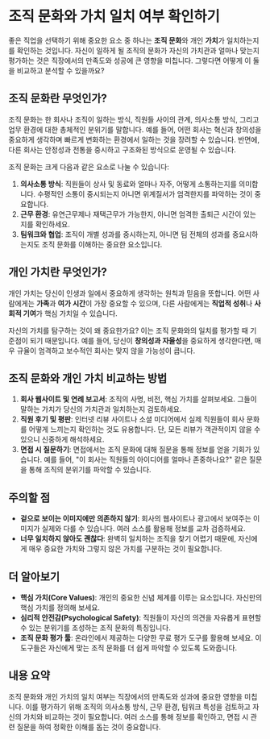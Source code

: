 # 조직 문화와 가치 일치 여부 확인하기

좋은 직업을 선택하기 위해 중요한 요소 중 하나는 **조직 문화**와 개인 **가치**가 일치하는지를 확인하는 것입니다. 자신이 일하게 될 조직의 문화가 자신의 가치관과 얼마나 맞는지 평가하는 것은 직장에서의 만족도와 성공에 큰 영향을 미칩니다. 그렇다면 어떻게 이 둘을 비교하고 분석할 수 있을까요?

## 조직 문화란 무엇인가?

조직 문화는 한 회사나 조직이 일하는 방식, 직원들 사이의 관계, 의사소통 방식, 그리고 업무 환경에 대한 총체적인 분위기를 말합니다. 예를 들어, 어떤 회사는 혁신과 창의성을 중요하게 생각하며 빠르게 변화하는 환경에서 일하는 것을 장려할 수 있습니다. 반면에, 다른 회사는 안정성과 전통을 중시하고 구조화된 방식으로 운영될 수 있습니다.

조직 문화는 크게 다음과 같은 요소로 나눌 수 있습니다:

1. **의사소통 방식**: 직원들이 상사 및 동료와 얼마나 자주, 어떻게 소통하는지를 의미합니다. 수평적인 소통이 중시되는지 아니면 위계질서가 엄격한지를 파악하는 것이 중요합니다.
2. **근무 환경**: 유연근무제나 재택근무가 가능한지, 아니면 엄격한 출퇴근 시간이 있는지를 확인하세요.
3. **팀워크와 협업**: 조직이 개별 성과를 중시하는지, 아니면 팀 전체의 성과를 중요시하는지도 조직 문화를 이해하는 중요한 요소입니다.

## 개인 가치란 무엇인가?

개인 가치는 당신이 인생과 일에서 중요하게 생각하는 원칙과 믿음을 뜻합니다. 어떤 사람에게는 **가족**과 **여가 시간**이 가장 중요할 수 있으며, 다른 사람에게는 **직업적 성취**나 **사회적 기여**가 핵심 가치일 수 있습니다.

자신의 가치를 탐구하는 것이 왜 중요한가요? 이는 조직 문화와의 일치를 평가할 때 기준점이 되기 때문입니다. 예를 들어, 당신이 **창의성과 자율성**을 중요하게 생각한다면, 매우 규율이 엄격하고 보수적인 회사는 맞지 않을 가능성이 큽니다.

## 조직 문화와 개인 가치 비교하는 방법

1. **회사 웹사이트 및 연례 보고서**: 조직의 사명, 비전, 핵심 가치를 살펴보세요. 그들이 말하는 가치가 당신의 가치관과 일치하는지 검토하세요.
2. **직원 후기 및 평판**: 인터넷 리뷰 사이트나 소셜 미디어에서 실제 직원들이 회사 문화를 어떻게 느끼는지 확인하는 것도 유용합니다. 단, 모든 리뷰가 객관적이지 않을 수 있으니 신중하게 해석하세요.
3. **면접 시 질문하기**: 면접에서는 조직 문화에 대해 질문을 통해 정보를 얻을 기회가 있습니다. 예를 들어, "이 회사는 직원들의 아이디어를 얼마나 존중하나요?" 같은 질문을 통해 조직의 분위기를 파악할 수 있습니다.

## 주의할 점

- **겉으로 보이는 이미지에만 의존하지 않기**: 회사의 웹사이트나 광고에서 보여주는 이미지가 실제와 다를 수 있습니다. 여러 소스를 활용해 정보를 교차 검증하세요.
- **너무 일치하지 않아도 괜찮다**: 완벽히 일치하는 조직을 찾기 어렵기 때문에, 자신에게 매우 중요한 가치와 그렇지 않은 가치를 구분하는 것이 필요합니다.

## 더 알아보기

- **핵심 가치(Core Values)**: 개인의 중요한 신념 체계를 이루는 요소입니다. 자신만의 핵심 가치를 정의해 보세요.
- **심리적 안전감(Psychological Safety)**: 직원들이 자신의 의견을 자유롭게 표현할 수 있는 분위기를 조성하는 조직 문화의 특징입니다.
- **조직 문화 평가 툴**: 온라인에서 제공하는 다양한 무료 평가 도구를 활용해 보세요. 이 도구들은 자신에게 맞는 조직 문화를 더 쉽게 파악할 수 있도록 도와줍니다.

## 내용 요약

조직 문화와 개인 가치의 일치 여부는 직장에서의 만족도와 성과에 중요한 영향을 미칩니다. 이를 평가하기 위해 조직의 의사소통 방식, 근무 환경, 팀워크 특성을 검토하고 자신의 가치와 비교하는 것이 필요합니다. 여러 소스를 통해 정보를 확인하고, 면접 시 관련 질문을 하여 정확한 이해를 돕는 것이 중요합니다.